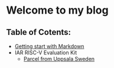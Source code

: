 # **Welcome to my blog**


## Table of Cotents:
- [Getting start with Markdown](../article/GettingStartWithMarkDown.md)
 - IAR RISC-V Evaluation Kit
    - [Parcel from Uppsala Sweden](../blog/article/[1]IAR_RISC_V/0_ParcelFromUppsalaSweden/0_ParcelFromUppsalaSweden.md)
